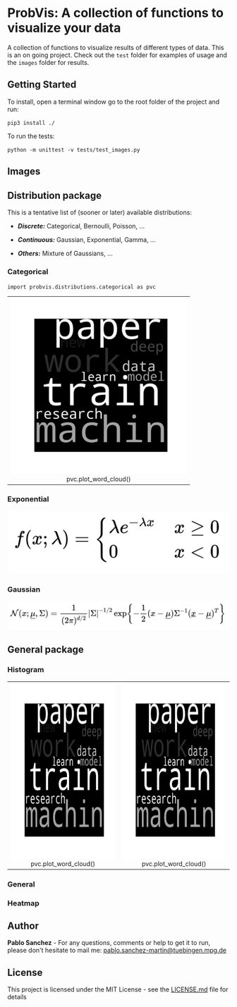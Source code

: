# ProbVis: A collection of functions to visualize your data
A collection of functions to visualize results of different types of data. 
This is an on going project. Check out the `test` folder for examples of usage and 
the `images` folder for results.

## Getting Started
To install, open a terminal window go to the root folder of the project and run:
```
pip3 install ./
```
To run the tests:
```
python -m unittest -v tests/test_images.py 
```

## Images

## Distribution package
This is a tentative list of (sooner or later) available distributions: 
* ***Discrete:*** Categorical, Bernoulli, Poisson, ...

* ***Continuous:*** Gaussian, Exponential, Gamma, ... 

* ***Others:*** Mixture of Gaussians, ...
### Categorical
```
import probvis.distributions.categorical as pvc
```

<div style="text-align: center;">
<table width="500" border="0" cellpadding="5">

<tr>

<td align="center" valign="center">
<img src="images/words_2_image.png" height="400">
<br />
pvc.plot_word_cloud()
</td>

</table>

</div>

### Exponential
![alt text](images/formula_exp.png)
### Gaussian
![alt text](images/formula_normal.png)


## General package

### Histogram
<div style="text-align: center;">
<table width="500" border="0" cellpadding="5">

<tr>

<td align="center" valign="center">
<img src="images/words_2_image.png" height="400">
<br />
pvc.plot_word_cloud()
</td>

<td align="center" valign="center">
<img src="images/words_2_image.png" height="400">
<br />
pvc.plot_word_cloud()
</td>

</tr>

</table>

</div>

### General

### Heatmap


## Author

**Pablo Sanchez** - For any questions, comments or help to get it to run, please don't hesitate to mail me: <pablo.sanchez-martin@tuebingen.mpg.de>

## License

This project is licensed under the MIT License - see the [LICENSE.md](LICENSE.md) file for details